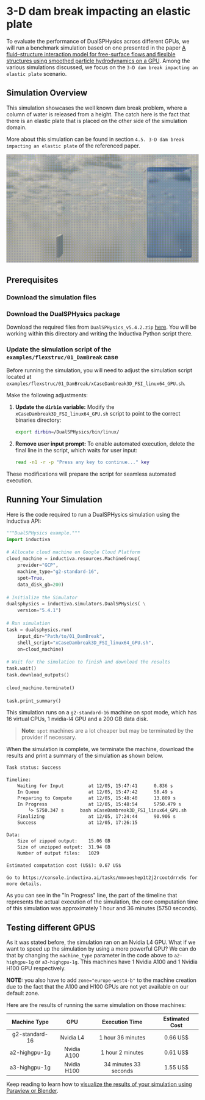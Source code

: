 # 3-D dam break impacting an elastic plate

To evaluate the performance of DualSPHysics across different GPUs, we will run a benchmark simulation based on one presented in the paper
[A fluid–structure interaction model for free-surface flows and flexible structures using smoothed particle hydrodynamics on a GPU](https://www.sciencedirect.com/science/article/pii/S0889974621000955?via%3Dihub).
Among the various simulations discussed, we focus on the `3-D dam break impacting an elastic plate` scenario.

## Simulation Overview

This simulation showcases the well known dam break problem, where a column of
water is released from a height. The catch here is the fact that there is an elastic
plate that is placed on the other side of the simulation domain.

More about this simulation can be found in section `4.5. 3-D dam break impacting an elastic plate`
of the referenced paper.

<p align="center"><img src="./_static/dam_break_elastic.gif" alt="Visualization created with Blender." width="700"></p>

## Prerequisites

### Download the simulation files

### Download the DualSPHysics package
Download the required files from `DualSPHysics_v5.4.2.zip` [here](https://dual.sphysics.org/downloads/).
You will be working within this directory and writing the Inductiva Python script there.

### Update the simulation script of the `examples/flexstruc/01_DamBreak` case

Before running the simulation, you will need to adjust the simulation script located
at `examples/flexstruc/01_DamBreak/xCaseDambreak3D_FSI_linux64_GPU.sh`.

Make the following adjustments:
1. **Update the `dirbin` variable:**
   Modify the `xCaseDambreak3D_FSI_linux64_GPU.sh` script to point to the correct binaries directory:
   ```bash
   export dirbin=/DualSPHysics/bin/linux/
   ```
2. **Remove user input prompt:**
   To enable automated execution, delete the final line in the script, which waits for user input:
   ```bash
   read -n1 -r -p "Press any key to continue..." key
   ```

These modifications will prepare the script for seamless automated execution.


## Running Your Simulation
Here is the code required to run a DualSPHysics simulation using the Inductiva API:

```python
"""DualSPHysics example."""
import inductiva

# Allocate cloud machine on Google Cloud Platform
cloud_machine = inductiva.resources.MachineGroup(
    provider="GCP",
    machine_type="g2-standard-16",
    spot=True,
    data_disk_gb=200)

# Initialize the Simulator
dualsphysics = inductiva.simulators.DualSPHysics( \
    version="5.4.1")

# Run simulation
task = dualsphysics.run(
    input_dir="Path/to/01_DamBreak",
    shell_script="xCaseDambreak3D_FSI_linux64_GPU.sh",
    on=cloud_machine)

# Wait for the simulation to finish and download the results
task.wait()
task.download_outputs()

cloud_machine.terminate()

task.print_summary()
```

This simulation runs on a `g2-standard-16` machine on spot mode, which has 16 virtual CPUs,
1 nvidia-l4 GPU and a 200 GB data disk.

> **Note**: `spot` machines are a lot cheaper but may be terminated by the provider if necessary.

When the simulation is complete, we terminate the machine, download the results and print a summary of the simulation as shown below.

```
Task status: Success

Timeline:
	Waiting for Input         at 12/05, 15:47:41      0.836 s
	In Queue                  at 12/05, 15:47:42      58.49 s
	Preparing to Compute      at 12/05, 15:48:40      13.809 s
	In Progress               at 12/05, 15:48:54      5750.479 s
		└> 5750.347 s      bash xCaseDambreak3D_FSI_linux64_GPU.sh
	Finalizing                at 12/05, 17:24:44      90.906 s
	Success                   at 12/05, 17:26:15      

Data:
	Size of zipped output:    15.06 GB
	Size of unzipped output:  31.94 GB
	Number of output files:   1029

Estimated computation cost (US$): 0.67 US$

Go to https://console.inductiva.ai/tasks/mmxoeshep1t2j2rcootdrrx5s for more details.
```

As you can see in the "In Progress" line, the part of the timeline that 
represents the actual execution of the simulation, the core computation time 
of this simulation was approximately 1 hour and 36 minutes (5750 seconds).

## Testing different GPUS

As it was stated before, the simulation ran on an Nvidia L4 GPU. What if we want
to speed up the simulation by using a more powerful GPU? We can do that by
changing the `machine_type` parameter in the code above to `a2-highgpu-1g` or
`a3-highgpu-1g`. This machines have 1 Nvidia A100 and 1 Nvidia H100 GPU respectively.

**NOTE:** you also have to add `zone="europe-west4-b"` to the machine creation due to
the fact that the A100 and H100 GPUs are not yet available on our default zone.


Here are the results of running the same simulation on those machines:

|  Machine Type  | GPU         |Execution Time          | Estimated Cost |
|:--------------:|:-----------:|:----------------------:|:--------------:|
|  g2-standard-16| Nvidia L4   | 1 hour 36 minutes      | 0.66 US$    |
|  a2-highgpu-1g | Nvidia A100 | 1 hour 2 minutes       | 0.61 US$    |
|  a3-highgpu-1g | Nvidia H100 | 34 minutes 33 seconds  | 1.55 US$    |


Keep reading to learn how to [visualize the results of your simulation using
Paraview or Blender](./visualization/index).
